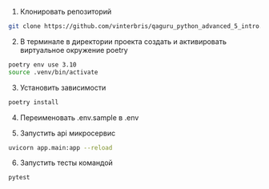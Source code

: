 1. Клонировать репозиторий 
```bash
git clone https://github.com/vinterbris/qaguru_python_advanced_5_intro.git
```
2. В терминале в директории проекта создать и активировать виртуальное окружение poetry
```bash
poetry env use 3.10 
source .venv/bin/activate
```
3. Установить зависимости
```bash
poetry install
```
4. Переименовать .env.sample в .env

5. Запустить api микросервис
```bash
uvicorn app.main:app --reload
```
6. Запустить тесты командой
```bash
pytest
```